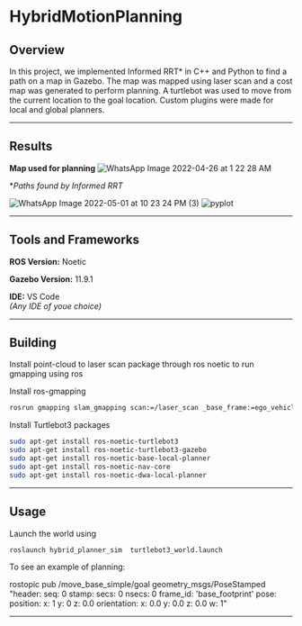 # HybridMotionPlanning

## Overview
In this project, we implemented Informed RRT* in C++ and Python to find a path on a map in Gazebo. The map was mapped using laser scan and a cost map was generated to perform planning. A turtlebot was used to move from the current location to the goal location. Custom plugins were made for local and global planners.

---

## Results
**Map used for planning**
![WhatsApp Image 2022-04-26 at 1 22 28 AM](https://user-images.githubusercontent.com/35029771/178841203-43d9fb26-d69c-43c8-82eb-7a00a3e3c9ab.jpeg)

**Paths found by Informed RRT* 

![WhatsApp Image 2022-05-01 at 10 23 24 PM (3)](https://user-images.githubusercontent.com/35029771/178841224-acf93c0d-a095-417d-90d2-3a725350fd46.jpeg)
![pyplot](https://user-images.githubusercontent.com/35029771/178841753-70dce98f-a9b2-41ae-afb8-a4d1e792fb16.jpeg)

---
## Tools and Frameworks
**ROS Version:** Noetic

**Gazebo Version:** 11.9.1

**IDE:** VS Code <br>
*(Any IDE of youe choice)*

---
## Building

Install point-cloud to laser scan package through ros noetic
to  run gmapping using ros

Install ros-gmapping
```sh
rosrun gmapping slam_gmapping scan:=/laser_scan _base_frame:=ego_vehicle _map_update_interval:=0.5
```

Install Turtlebot3 packages

```sh
sudo apt-get install ros-noetic-turtlebot3
sudo apt-get install ros-noetic-turtlebot3-gazebo
sudo apt-get install ros-noetic-base-local-planner
sudo apt-get install ros-noetic-nav-core
sudo apt-get install ros-noetic-dwa-local-planner

```


---
## Usage

Launch the world using

```sh 
roslaunch hybrid_planner_sim  turtlebot3_world.launch
```

To see an example of planning: 

rostopic pub /move_base_simple/goal geometry_msgs/PoseStamped "header:
  seq: 0
  stamp:
    secs: 0
    nsecs: 0
  frame_id: 'base_footprint'
pose:
  position:
    x: 1
    y: 0
    z: 0.0
  orientation:
    x: 0.0
    y: 0.0
    z: 0.0
    w: 1" 

---
